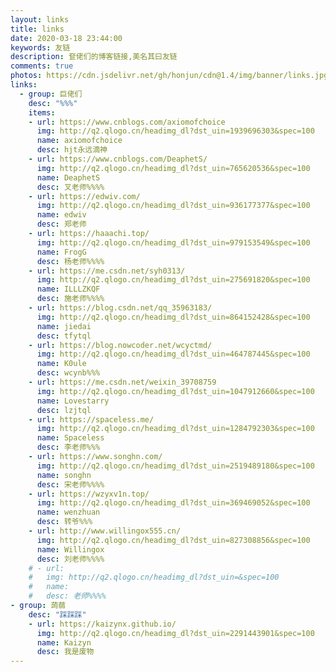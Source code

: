 ```yaml
---
layout: links
title: links
date: 2020-03-18 23:44:00
keywords: 友链
description: 奆佬们的博客链接,美名其曰友链
comments: true
photos: https://cdn.jsdelivr.net/gh/honjun/cdn@1.4/img/banner/links.jpg
links:
  - group: 巨佬们
    desc: "%%%"
    items:
    - url: https://www.cnblogs.com/axiomofchoice
      img: http://q2.qlogo.cn/headimg_dl?dst_uin=1939696303&spec=100
      name: axiomofchoice
      desc: hjt永远滴神
    - url: https://www.cnblogs.com/DeaphetS/
      img: http://q2.qlogo.cn/headimg_dl?dst_uin=765620536&spec=100
      name: DeaphetS
      desc: 叉老师%%%%
    - url: https://edwiv.com/
      img: http://q2.qlogo.cn/headimg_dl?dst_uin=936177377&spec=100
      name: edwiv
      desc: 郑老师
    - url: https://haaachi.top/ 
      img: http://q2.qlogo.cn/headimg_dl?dst_uin=979153549&spec=100
      name: FrogG
      desc: 杨老师%%%%
    - url: https://me.csdn.net/syh0313/
      img: http://q2.qlogo.cn/headimg_dl?dst_uin=275691820&spec=100
      name: ILLLZKQF
      desc: 施老师%%%%
    - url: https://blog.csdn.net/qq_35963183/
      img: http://q2.qlogo.cn/headimg_dl?dst_uin=864152428&spec=100
      name: jiedai
      desc: tfytql
    - url: https://blog.nowcoder.net/wcyctmd/
      img: http://q2.qlogo.cn/headimg_dl?dst_uin=464787445&spec=100
      name: K0ule
      desc: wcynb%%%
    - url: https://me.csdn.net/weixin_39708759
      img: http://q2.qlogo.cn/headimg_dl?dst_uin=1047912660&spec=100
      name: Lovestarry
      desc: lzjtql
    - url: https://spaceless.me/
      img: http://q2.qlogo.cn/headimg_dl?dst_uin=1284792303&spec=100
      name: Spaceless
      desc: 李老师%%%
    - url: https://www.songhn.com/
      img: http://q2.qlogo.cn/headimg_dl?dst_uin=2519489180&spec=100
      name: songhn
      desc: 宋老师%%%%
    - url: https://wzyxv1n.top/
      img: http://q2.qlogo.cn/headimg_dl?dst_uin=369469052&spec=100
      name: wenzhuan
      desc: 转爷%%%
    - url: http://www.willingox555.cn/ 
      img: http://q2.qlogo.cn/headimg_dl?dst_uin=827308856&spec=100
      name: Willingox
      desc: 刘老师%%%%
    # - url: 
    #   img: http://q2.qlogo.cn/headimg_dl?dst_uin=&spec=100
    #   name: 
    #   desc: 老师%%%%
- group: 蒟蒻
    desc: "踩踩踩"
    - url: https://kaizynx.github.io/
      img: http://q2.qlogo.cn/headimg_dl?dst_uin=2291443901&spec=100
      name: Kaizyn
      desc: 我是废物
---
```

